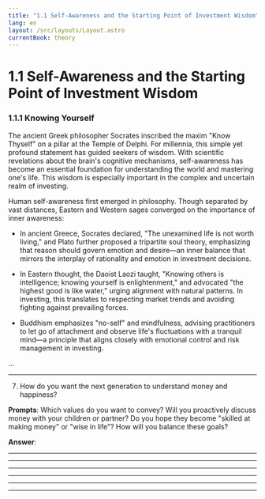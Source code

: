 ```yaml
---
title: "1.1 Self-Awareness and the Starting Point of Investment Wisdom"
lang: en
layout: /src/layouts/Layout.astro
currentBook: theory
---
```


# 1.1 Self-Awareness and the Starting Point of Investment Wisdom

<!-- Chart placeholder: [1.1 Self-Awareness and the Starting Point of Investment Wisdom] -->

### 1.1.1 Knowing Yourself

The ancient Greek philosopher Socrates inscribed the maxim "Know Thyself" on a pillar at the Temple of Delphi. For millennia, this simple yet profound statement has guided seekers of wisdom. With scientific revelations about the brain's cognitive mechanisms, self-awareness has become an essential foundation for understanding the world and mastering one's life. This wisdom is especially important in the complex and uncertain realm of investing.

Human self-awareness first emerged in philosophy. Though separated by vast distances, Eastern and Western sages converged on the importance of inner awareness:

- In ancient Greece, Socrates declared, "The unexamined life is not worth living," and Plato further proposed a tripartite soul theory, emphasizing that reason should govern emotion and desire—an inner balance that mirrors the interplay of rationality and emotion in investment decisions.

- In Eastern thought, the Daoist Laozi taught, "Knowing others is intelligence; knowing yourself is enlightenment," and advocated "the highest good is like water," urging alignment with natural patterns. In investing, this translates to respecting market trends and avoiding fighting against prevailing forces.

- Buddhism emphasizes "no-self" and mindfulness, advising practitioners to let go of attachment and observe life's fluctuations with a tranquil mind—a principle that aligns closely with emotional control and risk management in investing.

...

__________________________________________________________________________

7. How do you want the next generation to understand money and happiness?

**Prompts**: Which values do you want to convey? Will you proactively discuss money with your children or partner? Do you hope they become "skilled at making money" or "wise in life"? How will you balance these goals?

**Answer**:

__________________________________________________________________________

__________________________________________________________________________

__________________________________________________________________________
__________________________________________________________________________

__________________________________________________________________________

__________________________________________________________________________


